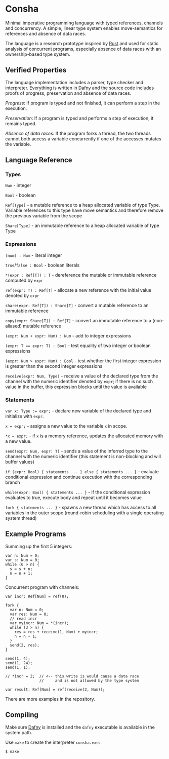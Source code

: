 Consha
======

Minimal imperative programming language with typed references, channels and concurrency. A simple, linear type system enables move-semantics for references and absence of data races.

The language is a research prototype inspired by [Rust](https://www.rust-lang.org/) and used for static analysis of concurrent programs, especially absence of data races with an ownership-based type system.

Verified Properties
-------------------

The language implementation includes a parser, type checker and interpreter. Everything is written in [Dafny](http://dafny.codeplex.com/) and the source code includes proofs of progress, preservation and absence of data races.

*Progress*: If program is typed and not finished, it can perform a step in the execution.

*Preservation*: If a program is typed and performs a step of execution, it remains typed.

*Absence of data races*: If the program forks a thread, the two threads cannot both access a variable concurrently if one of the accesses mutates the variable.

Language Reference
------------------

### Types

`Num` - integer

`Bool` - boolean

`Ref[Type]` - a mutable reference to a heap allocated variable of type Type.
Variable references to this type have move semantics and therefore remove the
previous variable from the scope

`Share[Type]` - an immutable reference to a heap allocated variable of type Type

### Expressions

`[num] : Num` - literal integer

`true`/`false : Bool` - boolean literals

`*(expr : Ref[T]) : T` - dereference the mutable or immutable reference computed by `expr`

`ref(expr: T) : Ref[T]` - allocate a new reference with the initial value denoted by `expr`

`share(expr: Ref[T]) : Share[T]` - convert a mutable reference to an immutable reference

`copy(expr: Share[T]) : Ref[T]` - convert an immutable reference to a (non-aliased) mutable reference

`(expr: Num + expr: Num) : Num` - add to integer expressions

`(expr: T == expr: T) : Bool` - test equality of two integer or boolean expressions

`(expr: Num > expr: Num) : Bool` - test whether the first integer expression is greater than the second integer expressions

`receive(expr: Num, Type)` - receive a value of the declared type from the channel with the numeric identifier denoted by `expr`; if there is no such value in the buffer, this expression blocks until the value is available

### Statements

`var x: Type := expr;` - declare new variable of the declared type and initialize with `expr`.

`x = expr;` - assigns a new value to the variable `x` in scope.

`*x = expr;` - if `x` is a memory reference, updates the allocated memory with a new value.

`send(expr: Num, expr: T)` - sends a value of the inferred type to the channel with the numeric identifier (this statement is non-blocking and will buffer values)

`if (expr: Bool) { statements ... } else { statements ... }` - evaluate conditional expression and continue execution with the corresponding branch

`while(expr: Bool) { statements ... }` - if the conditional expression evaluates to true, execute body and repeat until it becomes value

`fork { statements ... }` - spawns a new thread which has access to all variables in the outer scope (round-robin scheduling with a single operating system thread)

Example Programs
----------------

Summing up the first 5 integers:

```
var n: Num = 0;
var s: Num = 0;
while (6 > n) {
  s = s + n;
  n = n + 1;
}
```

Concurrent program with channels:

```
var incr: Ref[Num] = ref(0);

fork {
  var n: Num = 0;
  var res: Num = 0;
  // read incr
  var myincr: Num = *(incr);
  while (3 > n) {
    res = res + receive(1, Num) + myincr;
    n = n + 1;
  }
  send(2, res);
}

send(1, 4);
send(1, 24);
send(1, 1);

// *incr = 2;  // <-- this write is would cause a data race
               //     and is not allowed by the type system

var result: Ref[Num] = ref(receive(2, Num));
```

There are more examples in the repository.

Compiling
---------

Make sure [Dafny](http://dafny.codeplex.com/) is installed and the `dafny` executable is available in the system path.

Use `make` to create the interpreter `consha.exe`:

    $ make
